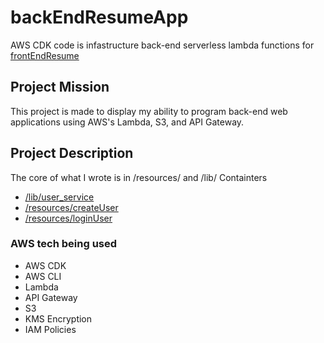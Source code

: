 # backEndResumeApp
AWS CDK code is infastructure back-end serverless lambda functions for [frontEndResume](https://github.com/dzg6/frontEndResumeApp) 

## Project Mission
This project is made to display my ability to program back-end web applications using AWS's Lambda, S3, and API Gateway.

## Project Description
The core of what I wrote is in /resources/ and /lib/
Containters

* [/lib/user_service](https://github.com/dzg6/backEndResumeApp/blob/main/lib/user_service.ts)
* [/resources/createUser](https://github.com/dzg6/backEndResumeApp/blob/main/resources/createUser/createUser.js)
* [/resources/loginUser](https://github.com/dzg6/backEndResumeApp/blob/main/resources/loginUser/loginUser.js)

### AWS tech being used

* AWS CDK
* AWS CLI
* Lambda
* API Gateway
* S3 
* KMS Encryption
* IAM Policies


